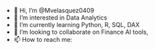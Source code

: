 - 👋 Hi, I’m @Mvelasquez0409
- 👀 I’m interested in Data Analytics
- 🌱 I’m currently learning Python, R, SQL, DAX
- 💞️ I’m looking to collaborate on Finance AI tools, 
- 📫 How to reach me: 

<!---
Mvelasquez0409/Mvelasquez0409 is a ✨ special ✨ repository because its `README.md` (this file) appears on your GitHub profile.
You can click the Preview link to take a look at your changes.
--->
